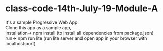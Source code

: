 # class-code-14th-July-19-Module-A
It's a sample Progressive Web App.<br/> Clone this app as a sample app,<br/> installation-> npm install (to install all dependencies from package.json)<br/> run-> npm run lite (run lite server and open app in your browser with localhost:port)
